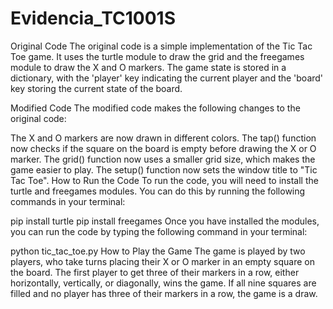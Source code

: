 # Evidencia_TC1001S
Original Code
The original code is a simple implementation of the Tic Tac Toe game. It uses the turtle module to draw the grid and the freegames module to draw the X and O markers. The game state is stored in a dictionary, with the 'player' key indicating the current player and the 'board' key storing the current state of the board.

Modified Code
The modified code makes the following changes to the original code:

The X and O markers are now drawn in different colors.
The tap() function now checks if the square on the board is empty before drawing the X or O marker.
The grid() function now uses a smaller grid size, which makes the game easier to play.
The setup() function now sets the window title to "Tic Tac Toe".
How to Run the Code
To run the code, you will need to install the turtle and freegames modules. You can do this by running the following commands in your terminal:

pip install turtle
pip install freegames
Once you have installed the modules, you can run the code by typing the following command in your terminal:

python tic_tac_toe.py
How to Play the Game
The game is played by two players, who take turns placing their X or O marker in an empty square on the board. The first player to get three of their markers in a row, either horizontally, vertically, or diagonally, wins the game. If all nine squares are filled and no player has three of their markers in a row, the game is a draw.
